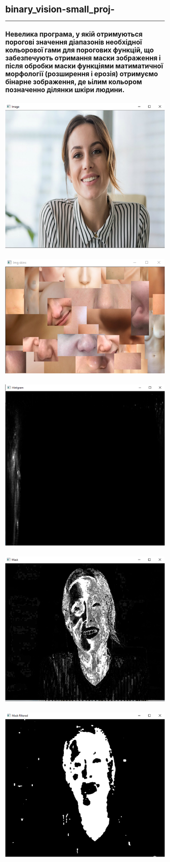 # binary_vision-small_proj-
---
Невелика програма, у якій отримуються порогові значення діапазонів необхідної кольорової гами
для порогових функцій, що забезпечують отримання маски зображення і після обробки маски функціями матиматичної морфології
(розширення і ерозія) отримуємо бінарне зображення, де ьілим кольором позначенно ділянки шкіри людини.
---
![img](https://github.com/27-VladosBro-47/binary_vision-small_proj-/blob/main/for_md/img.png)
---
![img](https://github.com/27-VladosBro-47/binary_vision-small_proj-/blob/main/for_md/img_skins.png)
---
![img](https://github.com/27-VladosBro-47/binary_vision-small_proj-/blob/main/for_md/hist.png)
---
![img](https://github.com/27-VladosBro-47/binary_vision-small_proj-/blob/main/for_md/mask.png)
---
![img](https://github.com/27-VladosBro-47/binary_vision-small_proj-/blob/main/for_md/mask_filt.png)
---
